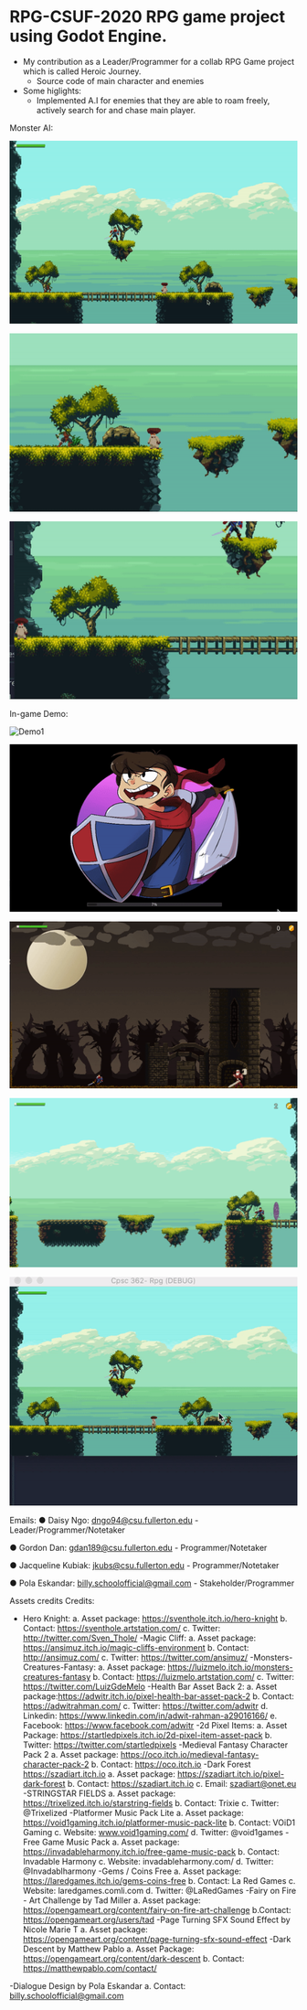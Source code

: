 # RPG-CSUF-2020 RPG game project using Godot Engine.
- My contribution as a Leader/Programmer for a collab RPG Game project which is called Heroic Journey. 
    + Source code of main character and enemies
- Some higlights:
    + Implemented A.I for enemies that they are able to roam freely, actively search for and chase main player.

Monster AI:

![Roaming](img/roaming.gif)

![Detecting-Edge](img/d-edge.gif)

![Detecting-Wall](img/d-wall.gif)

In-game Demo:

![Demo1](img/demo1.gif)

![Demo2](img/demo2.gif)

![Demo3](img/demo3.gif)

![Demo4](img/demo4.gif)

![Demo5](img/demo5.gif)

Emails:
● Daisy Ngo: dngo94@csu.fullerton.edu - Leader/Programmer/Notetaker

● Gordon Dan: gdan189@csu.fullerton.edu - Programmer/Notetaker

● Jacqueline Kubiak: jkubs@csu.fullerton.edu - Programmer/Notetaker

● Pola Eskandar: billy.schoolofficial@gmail.com - Stakeholder/Programmer



Assets credits Credits:

- Hero Knight: 
    a. Asset package: https://sventhole.itch.io/hero-knight b. Contact: https://sventhole.artstation.com/ c. Twitter: http://twitter.com/Sven_Thole/
-Magic Cliff: 
    a. Asset package: https://ansimuz.itch.io/magic-cliffs-environment b. Contact: http://ansimuz.com/ c. Twitter: https://twitter.com/ansimuz/
-Monsters-Creatures-Fantasy: 
    a. Asset package: https://luizmelo.itch.io/monsters-creatures-fantasy b. Contact: https://luizmelo.artstation.com/ c. Twitter: https://twitter.com/LuizGdeMelo
-Health Bar Asset Back 2: 
    a. Asset package:https://adwitr.itch.io/pixel-health-bar-asset-pack-2 b. Contact: https://adwitrahman.com/ c. Twitter: https://twitter.com/adwitr d. Linkedin: https://www.linkedin.com/in/adwit-rahman-a29016166/ e. Facebook: https://www.facebook.com/adwitr
-2d Pixel Items: 
    a. Asset Package: https://startledpixels.itch.io/2d-pixel-item-asset-pack b. Twitter: https://twitter.com/startledpixels
-Medieval Fantasy Character Pack 2 
    a. Asset package: https://oco.itch.io/medieval-fantasy-character-pack-2 b. Contact: https://oco.itch.io
-Dark Forest 
    https://szadiart.itch.io a. Asset package: https://szadiart.itch.io/pixel-dark-forest b. Contact: https://szadiart.itch.io c. Email: szadiart@onet.eu
-STRINGSTAR FIELDS 
    a. Asset package: https://trixelized.itch.io/starstring-fields b. Contact: Trixie c. Twitter: @Trixelized
-Platformer Music Pack Lite 
    a. Asset package: https://void1gaming.itch.io/platformer-music-pack-lite b. Contact: VOiD1 Gaming c. Website: www.void1gaming.com/ d. Twitter: @void1games
-Free Game Music Pack 
    a. Asset package: https://invadableharmony.itch.io/free-game-music-pack b. Contact: Invadable Harmony c. Website: invadableharmony.com/ d. Twitter: @Invadablharmony
-Gems / Coins Free 
    a. Asset package: https://laredgames.itch.io/gems-coins-free b. Contact: La Red Games c. Website: laredgames.comli.com d. Twitter: @LaRedGames
-Fairy on Fire - Art Challenge by Tad Miller 
    a. Asset package: https://opengameart.org/content/fairy-on-fire-art-challenge b.Contact: https://opengameart.org/users/tad
-Page Turning SFX Sound Effect by Nicole Marie T 
    a. Asset package: https://opengameart.org/content/page-turning-sfx-sound-effect
-Dark Descent by Matthew Pablo 
    a. Asset Package: https://opengameart.org/content/dark-descent b. Contact: https://matthewpablo.com/contact/

-Dialogue Design by Pola Eskandar a. Contact: billy.schoolofficial@gmail.com
